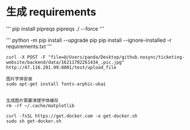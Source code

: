 

# 生成 requirements
'''
pip install pipreqs
pipreqs ./ --force
'''


'''
	python -m pip install --upgrade pip
	pip install --ignore-installed -r requirements.txt
'''


```
curl -X POST -F "file=@/Users/panda/Desktop/github.nosync/ticketing-website/backend/data/16211702261434_.pic.jpg" http://47.116.201.99:8001/test/upload_file
```


```
图片字体安装
sudo apt-get install fonts-arphic-ukai


生成图片需要清理字体缓存
rm -rf ~/.cache/matplotlib

```

```
curl -fsSL https://get.docker.com -o get-docker.sh
sudo sh get-docker.sh


```